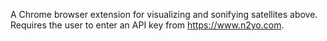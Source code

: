 A Chrome browser extension for visualizing and sonifying satellites above. Requires the user to enter an API key 
from https://www.n2yo.com.